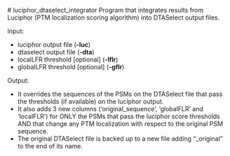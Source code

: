 ﻿﻿# luciphor\_dtaselect\_integratorProgram that integrates results from Luciphor (PTM localization scoring algorithm) into DTASelect output files.Input:  - luciphor output file (**-luc**)- dtaselect output file (**-dta**)- localLFR threshold \[optional\] (**-lflr**) - globalLFR threshold \[optional\] (**-gflr**)Output:- It overrides the sequences of the PSMs on the DTASelect file that pass the thresholds (if available) on the luciphor output. - It also adds 3 new columns (‘original_sequence’, ‘globalFLR’ and ‘localFLR’) for ONLY the PSMs that pass the luciphor score thresholds AND that change any PTM localization with respect to the original PSM sequence. - The original DTASelect file is backed up to a new file adding “_original” to the end of its name. 